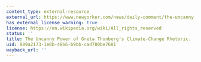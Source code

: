 ```yaml
---
content_type: external-resource
external_url: https://www.newyorker.com/news/daily-comment/the-uncanny-power-of-greta-thunbergs-climate-change-rhetoric
has_external_license_warning: true
license: https://en.wikipedia.org/wiki/All_rights_reserved
status: ''
title: The Uncanny Power of Greta Thunberg's Climate-Change Rhetoric.
uid: 889a2173-1e0b-4866-b9bb-cad780be7681
wayback_url: ''
---
```

